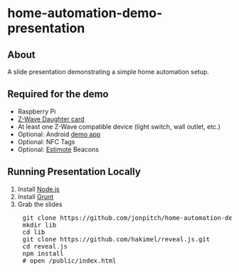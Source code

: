 home-automation-demo-presentation
=================================

<h2>About</h2>
<p>A slide presentation demonstrating a simple home automation setup.</p>

<h2>Required for the demo</h2>
<ul>
	<li>Raspberry Pi</li>
	<li><a href="http://razberry.z-wave.me/">Z-Wave Daughter card</a></li>
	<li>At least one Z-Wave compatible device (light switch, wall outlet, etc.)</li>
	<li>Optional: Android <a href="#">demo app</a></li>
	<li>Optional: NFC Tags</li>
	<li>Optional: <a href="http://estimote.com/">Estimote</a> Beacons</li>
</ul>

<h2>Running Presentation Locally</h2>
<ol>
	<li>Install <a href="http://nodejs.org/">Node.js</a></li>
	<li>Install <a href="http://gruntjs.com/getting-started#installing-the-cli">Grunt</a></li>
	<li>Grab the slides</li>
</ol>
<pre>
	git clone https://github.com/jonpitch/home-automation-demo-presentation.git
	mkdir lib
	cd lib
	git clone https://github.com/hakimel/reveal.js.git
	cd reveal.js
	npm install
	# open /public/index.html
</pre>
